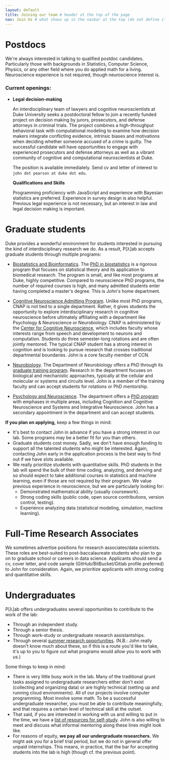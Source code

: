 ```yaml
---
layout: default
title: Joining our team # header at the top of the page
nav: Join Us # what shows up in the navbar at the top (do not define if you don't want page in the navbar)
---
```

# Postdocs
We're always interested in talking to qualified postdoc candidates. Particularly those with backgrounds in Statistics, Computer Science, Physics, or any other field where you do applied math for a living. Neuroscience experience is not required, though neuroscience interest is.

### Current openings:
- **Legal decision-making**

  An interdisciplinary team of lawyers and cognitive neuroscientists at Duke University seeks a postdoctoral fellow to join a recently funded project on decision making by jurors, prosecutors, and defense attorneys in criminal trials. The project combines a high-throughput behavioral task with computational modeling to examine how decision makers integrate conflicting evidence, intrinsic biases and motivations when deciding whether someone accused of a crime is guilty. The successful candidate will have opportunities to engage with experienced prosecutors and defense attorneys as well as a vibrant community of cognitive and computational neuroscientists at Duke.

  The position is available immediately. Send cv and letter of interest to `john dot pearson at duke dot edu`.

  **Qualifications and Skills**

  Programming proficiency with JavaScript and experience with Bayesian statistics are preferred. Experience in survey design is also helpful. Previous legal experience is not necessary, but an interest in law and legal decision making is important.

# Graduate students
Duke provides a wonderful environment for students interested in pursuing the kind of interdisciplinary research we do. As a result, P[&lambda;]ab accepts graduate students through multiple programs:

- [Biostatistics and Bioinformatics](https://biostat.duke.edu/). The [PhD in biostatistics](https://biostat.duke.edu/education/phd-biostatistics/overview) is a rigorous program that focuses on statistical theory and its application to biomedical research. The program is small, and like most programs at Duke, highly competitive. Compared to neuroscience PhD programs, the number of required courses is high, and many admitted students enter having completed a master's degree. This is John's home department.

- [Cognitive Neuroscience Admitting Program](https://dibs.duke.edu/centers/ccn/graduate-cnap). Unlike most PhD programs, CNAP is not tied to a single department. Rather, it gives students the opportunity to explore interdisciplinary research in cognitive neuroscience before ultimately affiliating with a department like Psychology & Neuroscience or Neurobiology. CNAP is administered by the [Center for Cognitive Neuroscience](https://dibs.duke.edu/centers/ccn), which includes faculty whose interests range from speech and development to neurons and computation. Students do three semester-long rotations and are often jointly mentored. The typical CNAP student has a strong interest in cognition and is looking to pursue research that crosses traditional departmental boundaries. John is a core faculty member of CCN.

- [Neurobiology](https://www.neuro.duke.edu/). The Department of Neurobiology offers a PhD through its [graduate training program](https://www.neuro.duke.edu/education/graduate-training-program). Research in the department focuses on biological and mechanistic approaches, typically at the cellular and molecular or systems and circuits level. John is a member of the training faculty and can accept students for rotations or PhD mentorship.

- [Psychology and Neuroscience](https://psychandneuro.duke.edu/). The department offers a [PhD program](https://psychandneuro.duke.edu/graduate) with emphases in multiple areas, including Cognition and Cognitive Neuroscience and Systems and Integrative Neuroscience. John has a secondary appointment in the department and can accept students.

**If you plan on applying,** keep a few things in mind:
- It's best to contact John in advance if you have a strong interest in our lab. Some programs may be a better fit for you than others.
- Graduate students cost money. Sadly, we don't have enough funding to support all the talented students who might be interested. Again, contacting John early in the application process is the best way to find out if we have slots available.
- We really prioritize students with quantitative skills. PhD students in the lab will spend the bulk of their time coding, analyzing, and deriving and so should expect to take additional courses in statistics and machine learning, even if those are not required by their program. We value previous experience in neuroscience, but we are particularly looking for:
    - Demonstrated mathematical ability (usually coursework).
    - Strong coding skills (public code, open source contributions, version control, testing).
    - Experience analyzing data (statistical modeling, simulation, machine learning).

# Full-Time Research Associates
We sometimes advertise positions for research associates/data scientists. These roles are best-suited to post-baccalaureate students who plan to go on to graduate school or careers in data science. Applicants should send a cv, cover letter, and code sample (GitHub/BitBucket/Gitlab profile preferred) to John for consideration. Again, we prioritize applicants with strong coding and quantitative skills.

# Undergraduates

P[&lambda;]ab offers undergraduates several opportunities to contribute to the work of the lab:
- Through an independent study.
- Through a senior thesis.
- Through work-study or undergraduate research assistantships.
- Through several [summer research opportunities](https://undergraduateresearch.duke.edu/opportunities). (N.B.: John really doesn't know much about these, so if this is a route you'd like to take, it's up to you to figure out what programs would allow you to work with us.)

Some things to keep in mind:
- There is very little busy work in the lab. Many of the traditional grunt tasks assigned to undergraduate researchers either don't exist (collecting and organizing data) or are highly technical (setting up and running cloud environments). All of our projects involve computer programming. Most involve some math. To be a successful undergraduate researcher, you must be able to contribute meaningfully, and that requires a certain level of technical skill at the outset.
- That said, if you are interested in working with us and willing to put in the time, we have a [list of resources for self-study](../resources.html). John is also willing to meet and discuss what informal mentoring along these lines might look like.  
- For reasons of equity, **we pay all our undergraduate researchers.** We might ask you for a brief trial period, but we do not in general offer unpaid internships. This means, in practice, that the bar for accepting students into the lab is high (though cf. the previous point).
